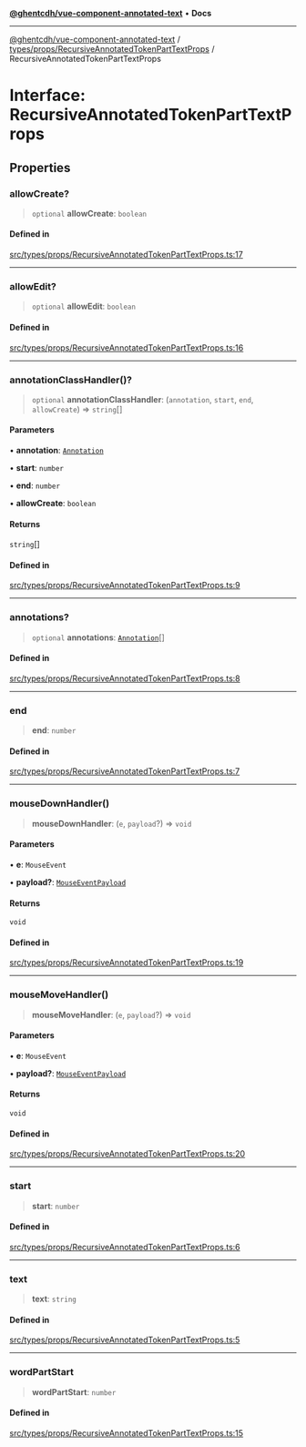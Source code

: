 [**@ghentcdh/vue-component-annotated-text**](../../../../README.md) • **Docs**

***

[@ghentcdh/vue-component-annotated-text](../../../../modules.md) / [types/props/RecursiveAnnotatedTokenPartTextProps](../README.md) / RecursiveAnnotatedTokenPartTextProps

# Interface: RecursiveAnnotatedTokenPartTextProps

## Properties

### allowCreate?

> `optional` **allowCreate**: `boolean`

#### Defined in

[src/types/props/RecursiveAnnotatedTokenPartTextProps.ts:17](https://github.com/GhentCDH/vue_component_annotated_text/blob/d51ee50afdd4ab5cda55f7357c95be62d9ee9e3f/src/types/props/RecursiveAnnotatedTokenPartTextProps.ts#L17)

***

### allowEdit?

> `optional` **allowEdit**: `boolean`

#### Defined in

[src/types/props/RecursiveAnnotatedTokenPartTextProps.ts:16](https://github.com/GhentCDH/vue_component_annotated_text/blob/d51ee50afdd4ab5cda55f7357c95be62d9ee9e3f/src/types/props/RecursiveAnnotatedTokenPartTextProps.ts#L16)

***

### annotationClassHandler()?

> `optional` **annotationClassHandler**: (`annotation`, `start`, `end`, `allowCreate`) => `string`[]

#### Parameters

• **annotation**: [`Annotation`](../../../Annotation/interfaces/Annotation.md)

• **start**: `number`

• **end**: `number`

• **allowCreate**: `boolean`

#### Returns

`string`[]

#### Defined in

[src/types/props/RecursiveAnnotatedTokenPartTextProps.ts:9](https://github.com/GhentCDH/vue_component_annotated_text/blob/d51ee50afdd4ab5cda55f7357c95be62d9ee9e3f/src/types/props/RecursiveAnnotatedTokenPartTextProps.ts#L9)

***

### annotations?

> `optional` **annotations**: [`Annotation`](../../../Annotation/interfaces/Annotation.md)[]

#### Defined in

[src/types/props/RecursiveAnnotatedTokenPartTextProps.ts:8](https://github.com/GhentCDH/vue_component_annotated_text/blob/d51ee50afdd4ab5cda55f7357c95be62d9ee9e3f/src/types/props/RecursiveAnnotatedTokenPartTextProps.ts#L8)

***

### end

> **end**: `number`

#### Defined in

[src/types/props/RecursiveAnnotatedTokenPartTextProps.ts:7](https://github.com/GhentCDH/vue_component_annotated_text/blob/d51ee50afdd4ab5cda55f7357c95be62d9ee9e3f/src/types/props/RecursiveAnnotatedTokenPartTextProps.ts#L7)

***

### mouseDownHandler()

> **mouseDownHandler**: (`e`, `payload`?) => `void`

#### Parameters

• **e**: `MouseEvent`

• **payload?**: [`MouseEventPayload`](../../MouseEventPayload/interfaces/MouseEventPayload.md)

#### Returns

`void`

#### Defined in

[src/types/props/RecursiveAnnotatedTokenPartTextProps.ts:19](https://github.com/GhentCDH/vue_component_annotated_text/blob/d51ee50afdd4ab5cda55f7357c95be62d9ee9e3f/src/types/props/RecursiveAnnotatedTokenPartTextProps.ts#L19)

***

### mouseMoveHandler()

> **mouseMoveHandler**: (`e`, `payload`?) => `void`

#### Parameters

• **e**: `MouseEvent`

• **payload?**: [`MouseEventPayload`](../../MouseEventPayload/interfaces/MouseEventPayload.md)

#### Returns

`void`

#### Defined in

[src/types/props/RecursiveAnnotatedTokenPartTextProps.ts:20](https://github.com/GhentCDH/vue_component_annotated_text/blob/d51ee50afdd4ab5cda55f7357c95be62d9ee9e3f/src/types/props/RecursiveAnnotatedTokenPartTextProps.ts#L20)

***

### start

> **start**: `number`

#### Defined in

[src/types/props/RecursiveAnnotatedTokenPartTextProps.ts:6](https://github.com/GhentCDH/vue_component_annotated_text/blob/d51ee50afdd4ab5cda55f7357c95be62d9ee9e3f/src/types/props/RecursiveAnnotatedTokenPartTextProps.ts#L6)

***

### text

> **text**: `string`

#### Defined in

[src/types/props/RecursiveAnnotatedTokenPartTextProps.ts:5](https://github.com/GhentCDH/vue_component_annotated_text/blob/d51ee50afdd4ab5cda55f7357c95be62d9ee9e3f/src/types/props/RecursiveAnnotatedTokenPartTextProps.ts#L5)

***

### wordPartStart

> **wordPartStart**: `number`

#### Defined in

[src/types/props/RecursiveAnnotatedTokenPartTextProps.ts:15](https://github.com/GhentCDH/vue_component_annotated_text/blob/d51ee50afdd4ab5cda55f7357c95be62d9ee9e3f/src/types/props/RecursiveAnnotatedTokenPartTextProps.ts#L15)
